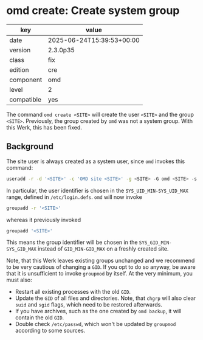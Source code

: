 [//]: # (werk v2)
# omd create: Create system group

key        | value
---------- | ---
date       | 2025-06-24T15:39:53+00:00
version    | 2.3.0p35
class      | fix
edition    | cre
component  | omd
level      | 2
compatible | yes

The command `omd create <SITE>` will create the user `<SITE>` and the group `<SITE>`.
Previously, the group created by `omd` was not a system group.
With this Werk, this has been fixed.

## Background

The site user is always created as a system user, since `omd` invokes this command:
```sh
useradd -r -d '<SITE>' -c 'OMD site <SITE>' -g <SITE> -G omd <SITE> -s /bin/bash
```
In particular, the user identifier is chosen in the `SYS_UID_MIN-SYS_UID_MAX` range, defined in `/etc/login.defs`.
`omd` will now invoke
```sh
groupadd -r '<SITE>'
```
whereas it previously invoked
```sh
groupadd '<SITE>'
```
This means the group identifier will be chosen in the `SYS_GID_MIN-SYS_GID_MAX` instead of `GID_MIN-GID_MAX` on a freshly created site.

Note, that this Werk leaves existing groups unchanged and we recommend to be very cautious of changing a `GID`.
If you opt to do so anyway, be aware that it is unsufficient to invoke `groupmod` by itself.
At the very minimum, you must also:

* Restart all existing processes with the old `GID`.
* Update the `GID` of all files and directories. Note, that `chgrp` will also clear  `suid` and `sgid` flags, which need to be restored afterwards.
* If you have archives, such as the one created by `omd backup`, it will contain the old `GID`.
* Double check `/etc/passwd`, which won't be updated by `groupmod` according to some sources.
